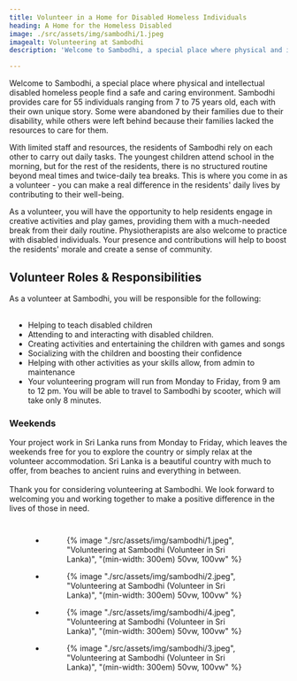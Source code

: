 ```yaml
---
title: Volunteer in a Home for Disabled Homeless Individuals
heading: A Home for the Homeless Disabled
image: ./src/assets/img/sambodhi/1.jpeg
imagealt: Volunteering at Sambodhi
description: 'Welcome to Sambodhi, a special place where physical and intellectual disabled homeless people find a safe and caring environment... '

---
```


<section id="Overview">

Welcome to Sambodhi, a special place where physical and intellectual disabled homeless people find a safe and caring environment. Sambodhi provides care for 55 individuals ranging from 7 to 75 years old, each with their own unique story. Some were abandoned by their families due to their disability, while others were left behind because their families lacked the resources to care for them.

With limited staff and resources, the residents of Sambodhi rely on each other to carry out daily tasks. The youngest children attend school in the morning, but for the rest of the residents, there is no structured routine beyond meal times and twice-daily tea breaks. This is where you come in as a volunteer - you can make a real difference in the residents' daily lives by contributing to their well-being.

As a volunteer, you will have the opportunity to help residents engage in creative activities and play games, providing them with a much-needed break from their daily routine. Physiotherapists are also welcome to practice with disabled individuals. Your presence and contributions will help to boost the residents' morale and create a sense of community.
</section>
<section id="responsibilities">
<h2 class="h2 section-title " >Volunteer Roles & Responsibilities</h2>
	 As a volunteer at Sambodhi, you will be responsible for the following: 
   <br>
   <br>
	<ul class="section-text fee-list-green" style="margin-left: 2%;">
          <li><ion-icon name="checkmark-sharp"></ion-icon> Helping to teach disabled children</li>
          <li><ion-icon name="checkmark-sharp"></ion-icon> Attending to and interacting with disabled children.</li>
          <li><ion-icon name="checkmark-sharp"></ion-icon> Creating activities and entertaining the children with games and songs</li>
          <li><ion-icon name="checkmark-sharp"></ion-icon> Socializing with the children and boosting their confidence</li>
          <li><ion-icon name="checkmark-sharp"></ion-icon> Helping with other activities as your skills allow, from admin to maintenance</li>
          <li><ion-icon name="checkmark-sharp"></ion-icon> Your volunteering program will run from Monday to Friday, from 9 am to 12 pm. You will be able to travel to Sambodhi by scooter, which will take only 8 minutes.</li>
        </ul>
	
</section>

<h3 class="h3 section-title " >Weekends</h3>
Your project work in Sri Lanka runs from Monday to Friday, which leaves the weekends free for you to explore the country or simply relax at the volunteer accommodation. Sri Lanka is a beautiful country with much to offer, from beaches to ancient ruins and everything in between.
   <br>
   <br>
Thank you for considering volunteering at Sambodhi. We look forward to welcoming you and working together to make a positive difference in the lives of those in need.

<br>

<section id="Gallery">
<ul class="gallery-list" style="
    margin: 8%;
">

<li class="gallery-item">
  <figure class="gallery-image">
    {% image "./src/assets/img/sambodhi/1.jpeg", "Volunteering at Sambodhi (Volunteer in Sri Lanka)", "(min-width: 300em) 50vw, 100vw" %}
  </figure>
</li>

<li class="gallery-item">
  <figure class="gallery-image">
    {% image "./src/assets/img/sambodhi/2.jpeg", "Volunteering at Sambodhi (Volunteer in Sri Lanka)", "(min-width: 300em) 50vw, 100vw" %}
  </figure>
</li>

<li class="gallery-item" style="grid-area: unset;">
  <figure class="gallery-image">
    {% image "./src/assets/img/sambodhi/4.jpeg", "Volunteering at Sambodhi (Volunteer in Sri Lanka)", "(min-width: 300em) 50vw, 100vw" %}
  </figure>
</li>

<li class="gallery-item" style="grid-area: 1 / 1 / 4 / 3;">
  <figure class="gallery-image">
    {% image "./src/assets/img/sambodhi/3.jpeg", "Volunteering at Sambodhi (Volunteer in Sri Lanka)", "(min-width: 300em) 50vw, 100vw" %}
  </figure>
</li>

</ul>
</section>